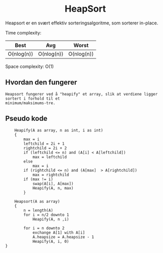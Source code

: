 <h1 align="center">HeapSort</h1>

<p style="border: black">
Heapsort er en svært effektiv sorteringsalgoritme, som sorterer in-place.

Time complexity:

| Best       | Avg        | Worst  |
|------------|------------|--------|
| O(nlog(n)) | O(nlog(n)) | O(nlog(n)) |

Space complexity: O(1)

</p>

## Hvordan den fungerer

    Heapsort fungerer ved å "heapify" et array, slik at verdiene ligger sortert i forhold til et 
    minimum/maksimums-tre. 

## Pseudo kode

```
    Heapify(A as array, n as int, i as int)
    {
        max = i
        leftchild = 2i + 1
        rightchild = 2i + 2
        if (leftchild <= n) and (A[i] < A[leftchild])
            max = leftchild
        else
            max = i
        if (rightchild <= n) and (A[max]  > A[rightchild])
            max = rightchild
        if (max != i)
            swap(A[i], A[max])
            Heapify(A, n, max)
        }
        
    Heapsort(A as array)
    {
        n = length(A)
        for i = n/2 downto 1   
            Heapify(A, n ,i)
        
        for i = n downto 2
            exchange A[1] with A[i]
            A.heapsize = A.heapsize - 1
            Heapify(A, i, 0)
}
```
